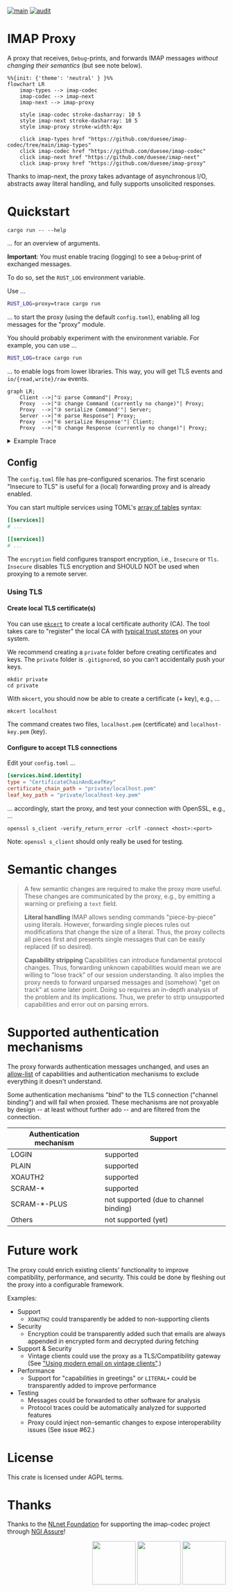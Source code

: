 [![main](https://github.com/duesee/imap-proxy/actions/workflows/main.yml/badge.svg)](https://github.com/duesee/imap-proxy/actions/workflows/main.yml)
[![audit](https://github.com/duesee/imap-proxy/actions/workflows/audit.yml/badge.svg)](https://github.com/duesee/imap-proxy/actions/workflows/audit.yml)

# IMAP Proxy

A proxy that receives, `Debug`-prints, and forwards IMAP messages *without changing their semantics* (but see note below).

```mermaid
%%{init: {'theme': 'neutral' } }%%
flowchart LR
    imap-types --> imap-codec
    imap-codec --> imap-next
    imap-next --> imap-proxy
    
    style imap-codec stroke-dasharray: 10 5
    style imap-next stroke-dasharray: 10 5
    style imap-proxy stroke-width:4px
    
    click imap-types href "https://github.com/duesee/imap-codec/tree/main/imap-types"
    click imap-codec href "https://github.com/duesee/imap-codec"
    click imap-next href "https://github.com/duesee/imap-next"
    click imap-proxy href "https://github.com/duesee/imap-proxy"
```

Thanks to imap-next, the proxy takes advantage of asynchronous I/O, abstracts away literal handling, and fully supports unsolicited responses.

# Quickstart

```shell
cargo run -- --help
```

... for an overview of arguments.

**Important**: You must enable tracing (logging) to see a `Debug`-print of exchanged messages.

To do so, set the `RUST_LOG` environment variable.

Use ...

```sh
RUST_LOG=proxy=trace cargo run
```

... to start the proxy (using the default `config.toml`), enabling all log messages for the "proxy" module.

You should probably experiment with the environment variable. For example, you can use ...

```sh
RUST_LOG=trace cargo run
```

... to enable logs from lower libraries. This way, you will get TLS events and `io/{read,write}/raw` events.

```mermaid  
graph LR;
	Client -->|"① parse Command"| Proxy;
	Proxy  -->|"② change Command (currently no change)"| Proxy;
	Proxy  -->|"③ serialize Command'"| Server;
	Server -->|"④ parse Response"| Proxy;
	Proxy  -->|"⑥ serialize Response'"| Client;
	Proxy  -->|"⑤ change Response (currently no change)"| Proxy;
```

<details>
	<summary>Example Trace</summary>

```
$ RUST_LOG=trace cargo run

# Insecure to Insecure
imap://127.0.0.1:1143 (insecure) -> imap://127.0.0.1:2143 (insecure)

 INFO  Bound to bind_addr_port="127.0.0.1:1143"
 INFO  Accepted client client_addr=127.0.0.1:46500

 INFO  Connecting to server server_addr_port="127.0.0.1:2143"
 INFO  Connected to server server_addr_port="127.0.0.1:2143"
TRACE  io/read/raw data="* OK Hello, World!\\r\\n"
TRACE  <--| role="s2p" greeting=Greeting {
	kind: Ok,
	code: None,
	text: Text("Hello, World!")
}
TRACE  io/write/raw data="* OK Hello, World!\\r\\n"
TRACE  <--- greeting role="p2c"
TRACE  io/read/raw data="A LOGIN {4}\\r\\n"
TRACE  io/write/raw data="+ proxy: Literal accepted by proxy\\r\\n"
TRACE  io/read/raw data="user {4}"
TRACE  io/read/raw data="\\r\\n"
TRACE  io/write/raw data="+ proxy: Literal accepted by proxy\\r\\n"
TRACE  io/read/raw data="pass"
TRACE  io/read/raw data="\\r\\n"
TRACE  |--> role="c2p" command=Command {
	tag: Tag("A"),
	body: Login {
		username: String(Literal(Literal { data: b"user", mode: Sync })),
		password: String(Literal(Literal { data: b"pass", mode: Sync }))
	}
}
```
</details>

## Config

The `config.toml` file has pre-configured scenarios.
The first scenario "Insecure to TLS" is useful for a (local) forwarding proxy and is already enabled.

You can start multiple services using TOML's [array of tables](https://toml.io/en/v1.0.0#array-of-tables) syntax:

```toml
[[services]]
# ...

[[services]]
# ...
```

The `encryption` field configures transport encryption, i.e., `Insecure` or `Tls`.
`Insecure` disables TLS encryption and SHOULD NOT be used when proxying to a remote server.

### Using TLS

#### Create local TLS certificate(s)

You can use [`mkcert`](https://github.com/FiloSottile/mkcert) to create a local certificate authority (CA).
The tool takes care to "register" the local CA with [typical trust stores](https://github.com/FiloSottile/mkcert#supported-root-stores) on your system.

We recommend creating a `private` folder before creating certificates and keys.
The `private` folder is `.gitignore`d, so you can't accidentally push your keys.

```shell
mkdir private
cd private
```

With `mkcert`, you should now be able to create a certificate (+ key), e.g., ...

```shell
mkcert localhost
```

The command creates two files, `localhost.pem` (certificate) and `localhost-key.pem` (key).

#### Configure to accept TLS connections

Edit your `config.toml` ...

```toml
[services.bind.identity]
type = "CertificateChainAndLeafKey"
certificate_chain_path = "private/localhost.pem"
leaf_key_path = "private/localhost-key.pem"
```

... accordingly, start the proxy, and test your connection with OpenSSL, e.g., ...

```shell
openssl s_client -verify_return_error -crlf -connect <host>:<port>
```

Note: `openssl s_client` should only really be used for testing.

# Semantic changes

> A few semantic changes are required to make the proxy more useful.
> These changes are communicated by the proxy, e.g., by emitting a warning or prefixing a `text` field.
> 
> **Literal handling** IMAP allows sending commands "piece-by-piece" using literals.
> However, forwarding single pieces rules out modifications that change the size of a literal.
> Thus, the proxy collects all pieces first and presents single messages that can be easily replaced (if so desired).
> 
> **Capability stripping** Capabilities can introduce fundamental protocol changes.
> Thus, forwarding unknown capabilities would mean we are willing to "lose track" of our session understanding.
> It also implies the proxy needs to forward unparsed messages and (somehow) "get on track" at some later point.
> Doing so requires an in-depth analysis of the problem and its implications.
> Thus, we prefer to strip unsupported capabilities and error out on parsing errors.

# Supported authentication mechanisms

The proxy forwards authentication messages unchanged, and uses an [allow-list](https://github.com/duesee/imap-proxy/blob/main/src/util.rs#L95)
of capabilities and authentication mechanisms to exclude everything it doesn't understand.

Some authentication mechanisms "bind" to the TLS connection ("channel binding") and will fail when proxied.
These mechanisms are not proxyable by design -- at least without further ado -- and are filtered from the connection.

| Authentication mechanism | Support                                |
|--------------------------|----------------------------------------|
| LOGIN                    | supported                              |
| PLAIN                    | supported                              |
| XOAUTH2                  | supported                              |
| SCRAM-*                  | supported                              |
| SCRAM-*-PLUS             | not supported (due to channel binding) |
| Others                   | not supported (yet)                    |

# Future work

The proxy could enrich existing clients' functionality to improve compatibility, performance, and security.
This could be done by fleshing out the proxy into a configurable framework.

Examples:

* Support
  * `XOAUTH2` could transparently be added to non-supporting clients
* Security
    * Encryption could be transparently added such that emails are always appended in encrypted form and decrypted during fetching
* Support & Security
  * Vintage clients could use the proxy as a TLS/Compatibility gateway (See ["Using modern email on vintage clients"](https://julienblanchard.com/articles/modern-email-and-vintage-clients).)
* Performance
  * Support for "capabilities in greetings" or `LITERAL+` could be transparently added to improve performance
* Testing
  * Messages could be forwarded to other software for analysis
  * Protocol traces could be automatically analyzed for supported features
  * Proxy could inject non-semantic changes to expose interoperability issues (See issue #62.)

# License

This crate is licensed under AGPL terms.

# Thanks

Thanks to the [NLnet Foundation](https://nlnet.nl/) for supporting the imap-codec project through [NGI Assure](https://nlnet.nl/assure/)!

<div align="right">
    <img height="100px" src="https://user-images.githubusercontent.com/8997731/215262095-ab12d43a-ca8a-4d44-b79b-7e99ab91ca01.png"/>
    <img height="100px" src="https://user-images.githubusercontent.com/8997731/221422192-60d28ed4-10bb-441e-957d-93af58166707.png"/>
    <img height="100px" src="https://user-images.githubusercontent.com/8997731/215262235-0db02da9-7c6c-498e-a3d2-7ea7901637bf.png"/>
</div>

